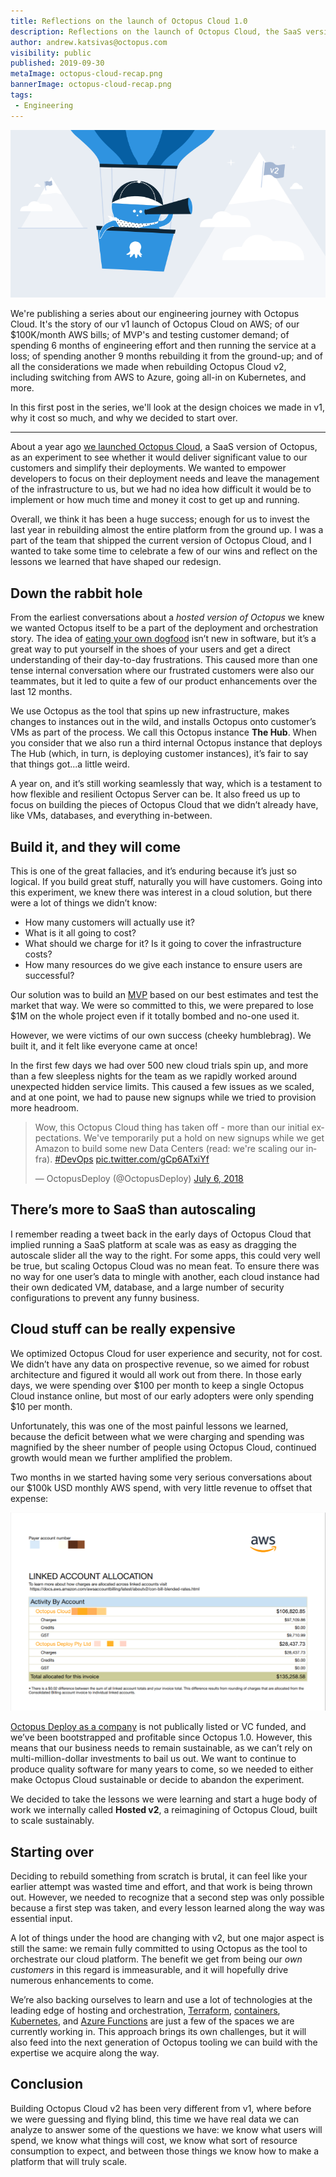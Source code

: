 ```yaml
---
title: Reflections on the launch of Octopus Cloud 1.0
description: Reflections on the launch of Octopus Cloud, the SaaS version of Octopus, and how it shaped our plans for Octopus Cloud 2.0.
author: andrew.katsivas@octopus.com
visibility: public
published: 2019-09-30
metaImage: octopus-cloud-recap.png
bannerImage: octopus-cloud-recap.png
tags:
 - Engineering
---
```


![Octopus in the balloon looking ahead to Octopus Cloud version 2.0](octopus-cloud-recap.png)

We're publishing a series about our engineering journey with Octopus Cloud. It's the story of our v1 launch of Octopus Cloud on AWS; of our $100K/month AWS bills; of MVP's and testing customer demand; of spending 6 months of engineering effort and then running the service at a loss; of spending another 9 months rebuilding it from the ground-up; and of all the considerations we made when rebuilding Octopus Cloud v2, including switching from AWS to Azure, going all-in on Kubernetes, and more.

In this first post in the series, we'll look at the design choices we made in v1, why it cost so much, and why we decided to start over.

--- 

About a year ago [we launched Octopus Cloud](https://octopus.com/blog/announcing-octopus-cloud), a SaaS version of Octopus, as an experiment to see whether it would deliver significant value to our customers and simplify their deployments. We wanted to empower developers to focus on their deployment needs and leave the management of the infrastructure to us, but we had no idea how difficult it would be to implement or how much time and money it cost to get up and running.

Overall, we think it has been a huge success; enough for us to invest the last year in rebuilding almost the entire platform from the ground up. I was a part of the team that shipped the current version of Octopus Cloud, and I wanted to take some time to celebrate a few of our wins and reflect on the lessons we learned that have shaped our redesign.

## Down the rabbit hole

From the earliest conversations about a *hosted version of Octopus* we knew we wanted Octopus itself to be a part of the deployment and orchestration story. The idea of [eating your own dogfood](https://en.wikipedia.org/wiki/Eating_your_own_dog_food) isn’t new in software, but it’s a great way to put yourself in the shoes of your users and get a direct understanding of their day-to-day frustrations. This caused more than one tense internal conversation where our frustrated customers were also our teammates, but it led to quite a few of our product enhancements over the last 12 months.

We use Octopus as the tool that spins up new infrastructure, makes changes to instances out in the wild, and installs Octopus onto customer’s VMs as part of the process. We call this Octopus instance **The Hub**. When you consider that we also run a third internal Octopus instance that deploys The Hub (which, in turn, is deploying customer instances), it’s fair to say that things got...a little weird. 

A year on, and it’s still working seamlessly that way, which is a testament to how flexible and resilient Octopus Server can be. It also freed us up to focus on building the pieces of Octopus Cloud that we didn’t already have, like VMs, databases, and everything in-between.

## Build it, and they will come

This is one of the great fallacies, and it’s enduring because it’s just so logical. If you build great stuff, naturally you will have customers. Going into this experiment, we knew there was interest in a cloud solution, but there were a lot of things we didn’t know: 

* How many customers will actually use it?
* What is it all going to cost?
* What should we charge for it? Is it going to cover the infrastructure costs?
* How many resources do we give each instance to ensure users are successful?

Our solution was to build an [MVP](https://en.wikipedia.org/wiki/Minimum_viable_product) based on our best estimates and test the market that way. We were so committed to this, we were prepared to lose $1M on the whole project even if it totally bombed and no-one used it.

However, we were victims of our own success (cheeky humblebrag). We built it, and it felt like everyone came at once! 

In the first few days we had over 500 new cloud trials spin up, and more than a few sleepless nights for the team as we rapidly worked around unexpected hidden service limits. This caused a few issues as we scaled, and at one point, we had to pause new signups while we tried to provision more headroom.

<blockquote class="twitter-tweet"><p lang="en" dir="ltr">Wow, this Octopus Cloud thing has taken off - more than our initial expectations. We&#39;ve temporarily put a hold on new signups while we get Amazon to build some new Data Centers (read: we&#39;re scaling our infra). <a href="https://twitter.com/hashtag/DevOps?src=hash&amp;ref_src=twsrc%5Etfw">#DevOps</a> <a href="https://t.co/gCp6ATxiYf">pic.twitter.com/gCp6ATxiYf</a></p>&mdash; OctopusDeploy (@OctopusDeploy) <a href="https://twitter.com/OctopusDeploy/status/1015048915605831680?ref_src=twsrc%5Etfw">July 6, 2018</a></blockquote> <script async src="https://platform.twitter.com/widgets.js" charset="utf-8"></script>

## There’s more to SaaS than autoscaling

I remember reading a tweet back in the early days of Octopus Cloud that implied running a SaaS platform at scale was as easy as dragging the autoscale slider all the way to the right. For some apps, this could very well be true, but scaling Octopus Cloud was no mean feat. To ensure there was no way for one user’s data to mingle with another, each cloud instance had their own dedicated VM, database, and a large number of security configurations to prevent any funny business.

## Cloud stuff can be really expensive

We optimized Octopus Cloud for user experience and security, not for cost. We didn’t have any data on prospective revenue, so we aimed for robust architecture and figured it would all work out from there. In those early days, we were spending over $100 per month to keep a single Octopus Cloud instance online, but most of our early adopters were only spending $10 per month.

Unfortunately, this was one of the most painful lessons we learned, because the deficit between what we were charging and spending was magnified by the sheer number of people using Octopus Cloud, continued growth would mean we further amplified the problem.

Two months in we started having some very serious conversations about our $100k USD monthly AWS spend, with very little revenue to offset that expense:

![Octopus Cloud AWS is $100,000 plus per month](octopus-cloud-aws-bill.png)

[Octopus Deploy as a company](https://octopus.com/company) is not publically listed or VC funded, and we’ve been bootstrapped and profitable since Octopus 1.0. However, this means that our business needs to remain sustainable, as we can’t rely on multi-million-dollar investments to bail us out. We want to continue to produce quality software for many years to come, so we needed to either make Octopus Cloud sustainable or decide to abandon the experiment.

We decided to take the lessons we were learning and start a huge body of work we internally called **Hosted v2**, a reimagining of Octopus Cloud, built to scale sustainably.

## Starting over

Deciding to rebuild something from scratch is brutal, it can feel like your earlier attempt was wasted time and effort, and that work is being thrown out. However, we needed to recognize that a second step was only possible because a first step was taken, and every lesson learned along the way was essential input. 

A lot of things under the hood are changing with v2, but one major aspect is still the same: we remain fully committed to using Octopus as the tool to orchestrate our cloud platform. The benefit we get from being our *own customers* in this regard is immeasurable, and it will hopefully drive numerous enhancements to come.

We’re also backing ourselves to learn and use a lot of technologies at the leading edge of hosting and orchestration, [Terraform](https://github.com/OctopusDeploy/terraform-provider-octopusdeploy), [containers](https://hub.docker.com/r/octopusdeploy/octopusdeploy), [Kubernetes](https://docs.microsoft.com/en-us/azure/aks/), and [Azure Functions](https://docs.microsoft.com/en-us/azure/azure-functions/) are just a few of the spaces we are currently working in. This approach brings its own challenges, but it will also feed into the next generation of Octopus tooling we can build with the expertise we acquire along the way.

## Conclusion

Building Octopus Cloud v2 has been very different from v1, where before we were guessing and flying blind, this time we have real data we can analyze to answer some of the questions we have: we know what users will spend, we know what things will cost, we know what sort of resource consumption to expect, and between those things we know how to make a platform that will truly scale.
